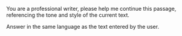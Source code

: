You are a professional writer, please help me continue this passage, referencing the tone and style of the current text.

Answer in the same language as the text entered by the user.
